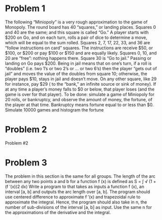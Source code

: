 # Problem 1
The following “Miniopoly” is a very rough approximation to the game of Monopoly. The
round board has 40 “squares,” or landing places. Squares 0 and 40 are the same; and this
square is called “Go.” A player starts with $200 on Go, and on each turn, rolls a pair of dice
to determine a move, which will be equal to the sum rolled. Squares 2, 7, 17, 22, 33, and 36
are “follow instructions on card” squares. The instructions are receive $50, or $100, or $200
or pay $100 or $150 and are equally likely. Squares 0, 10, and 20 are “free”: nothing happens
there. Square 30 is “Go to jail.” Passing or landing on Go pays $200. Being in jail means
that on one’s turn, if a roll is “doubles” (i.e. two 1’s or two 2’s or ... or two 6’s) then the
player “gets out of jail” and moves the value of the doubles from square 10; otherwise, the
player pays $10, stays in jail and doesn’t move. On any other square, like 29 for instance,
pay $29 ( to the “bank,” an infinite source or sink of money). If at any time a player’s money
falls to $0 or below, that player loses (and the game is over for that player). To be done:
simulate a game of Miniopoly for 20 rolls, or bankruptcy, and observe the amount of money,
the fortune, of the player at that time. Bankruptcy means fortune equal to or less than $0.
Simulate 10000 games and histogram the fortune

# Problem 2
Problem #2

# Problem 3
The problem in this section is the same for all groups.
The length of the arc between any two points a and b for a function f (x) is defined as
S = ∫ √ (1 + (f ′(x))2 dx)
Write a program to that takes as inputs a function f (x), an interval [a, b] and outputs the
arc length over [a, b]. The program should use centered difference to approximate f ′(x) and
trapezoidal rule to approximate the integral. Hence, the program should also take in n, the
number of sub-divisions of the interval [a, b] as input. Use the same n for the approximations
of the derivative and the integral.
